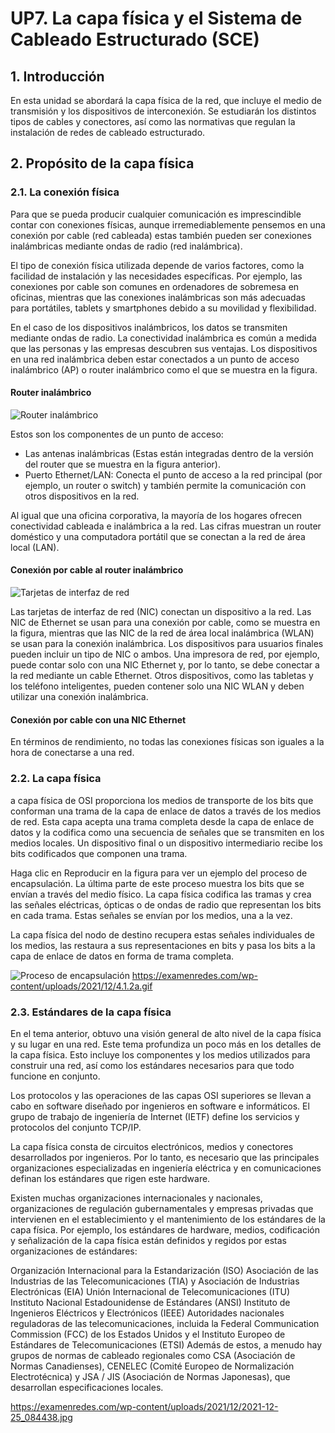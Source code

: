 # UP7. La capa física y el Sistema de Cableado Estructurado (SCE)

## 1. Introducción

En esta unidad se abordará la capa física de la red, que incluye el medio de transmisión y los dispositivos de interconexión. Se estudiarán los distintos tipos de cables y conectores, así como las normativas que regulan la instalación de redes de cableado estructurado.

## 2. Propósito de la capa física

### 2.1. La conexión física

Para que se pueda producir cualquier comunicación es imprescindible contar con conexiones físicas, aunque irremediablemente pensemos en una conexión por cable (red cableada) estas también pueden ser conexiones inalámbricas mediante ondas de radio (red inalámbrica).

El tipo de conexión física utilizada depende de varios factores, como la facilidad de instalación y las necesidades específicas. Por ejemplo, las conexiones por cable son comunes en ordenadores de sobremesa en oficinas, mientras que las conexiones inalámbricas son más adecuadas para portátiles, tablets y smartphones debido a su movilidad y flexibilidad.

En el caso de los dispositivos inalámbricos, los datos se transmiten mediante ondas de radio. La conectividad inalámbrica es común a medida que las personas y las empresas descubren sus ventajas. Los dispositivos en una red inalámbrica deben estar conectados a un punto de acceso inalámbrico (AP) o router inalámbrico como el que se muestra en la figura.

#### Router inalámbrico

![Router inalámbrico](https://examenredes.com/wp-content/uploads/2021/12/2021-12-25_084032.jpg)

Estos son los componentes de un punto de acceso:

- Las antenas inalámbricas (Estas están integradas dentro de la versión del router que se muestra en la figura anterior).
- Puerto Ethernet/LAN: Conecta el punto de acceso a la red principal (por ejemplo, un router o switch) y también permite la comunicación con otros dispositivos en la red.

Al igual que una oficina corporativa, la mayoría de los hogares ofrecen conectividad cableada e inalámbrica a la red. Las cifras muestran un router doméstico y una computadora portátil que se conectan a la red de área local (LAN).

#### Conexión por cable al router inalámbrico

![Tarjetas de interfaz de red](https://examenredes.com/wp-content/uploads/2021/12/2021-12-25_084108.jpg)

Las tarjetas de interfaz de red (NIC) conectan un dispositivo a la red. Las NIC de Ethernet se usan para una conexión por cable, como se muestra en la figura, mientras que las NIC de la red de área local inalámbrica (WLAN) se usan para la conexión inalámbrica. Los dispositivos para usuarios finales pueden incluir un tipo de NIC o ambos. Una impresora de red, por ejemplo, puede contar solo con una NIC Ethernet y, por lo tanto, se debe conectar a la red mediante un cable Ethernet. Otros dispositivos, como las tabletas y los teléfono inteligentes, pueden contener solo una NIC WLAN y deben utilizar una conexión inalámbrica.

#### Conexión por cable con una NIC Ethernet

En términos de rendimiento, no todas las conexiones físicas son iguales a la hora de conectarse a una red.

### 2.2. La capa física

a capa física de OSI proporciona los medios de transporte de los bits que conforman una trama de la capa de enlace de datos a través de los medios de red. Esta capa acepta una trama completa desde la capa de enlace de datos y la codifica como una secuencia de señales que se transmiten en los medios locales. Un dispositivo final o un dispositivo intermediario recibe los bits codificados que componen una trama.

Haga clic en Reproducir en la figura para ver un ejemplo del proceso de encapsulación. La última parte de este proceso muestra los bits que se envían a través del medio físico. La capa física codifica las tramas y crea las señales eléctricas, ópticas o de ondas de radio que representan los bits en cada trama. Estas señales se envían por los medios, una a la vez.

La capa física del nodo de destino recupera estas señales individuales de los medios, las restaura a sus representaciones en bits y pasa los bits a la capa de enlace de datos en forma de trama completa.

![Proceso de encapsulación](https://examenredes.com/wp-content/uploads/2021/12/4.1.2a.gif)
https://examenredes.com/wp-content/uploads/2021/12/4.1.2a.gif

### 2.3. Estándares de la capa física

En el tema anterior, obtuvo una visión general de alto nivel de la capa física y su lugar en una red. Este tema profundiza un poco más en los detalles de la capa física. Esto incluye los componentes y los medios utilizados para construir una red, así como los estándares necesarios para que todo funcione en conjunto.

Los protocolos y las operaciones de las capas OSI superiores se llevan a cabo en software diseñado por ingenieros en software e informáticos. El grupo de trabajo de ingeniería de Internet (IETF) define los servicios y protocolos del conjunto TCP/IP.

La capa física consta de circuitos electrónicos, medios y conectores desarrollados por ingenieros. Por lo tanto, es necesario que las principales organizaciones especializadas en ingeniería eléctrica y en comunicaciones definan los estándares que rigen este hardware.

Existen muchas organizaciones internacionales y nacionales, organizaciones de regulación gubernamentales y empresas privadas que intervienen en el establecimiento y el mantenimiento de los estándares de la capa física. Por ejemplo, los estándares de hardware, medios, codificación y señalización de la capa física están definidos y regidos por estas organizaciones de estándares:

Organización Internacional para la Estandarización (ISO)
Asociación de las Industrias de las Telecomunicaciones (TIA) y Asociación de Industrias Electrónicas (EIA)
Unión Internacional de Telecomunicaciones (ITU)
Instituto Nacional Estadounidense de Estándares (ANSI)
Instituto de Ingenieros Eléctricos y Electrónicos (IEEE)
Autoridades nacionales reguladoras de las telecomunicaciones, incluida la Federal Communication Commission (FCC) de los Estados Unidos y el Instituto Europeo de Estándares de Telecomunicaciones (ETSI)
Además de estos, a menudo hay grupos de normas de cableado regionales como CSA (Asociación de Normas Canadienses), CENELEC (Comité Europeo de Normalización Electrotécnica) y JSA / JIS (Asociación de Normas Japonesas), que desarrollan especificaciones locales.

https://examenredes.com/wp-content/uploads/2021/12/2021-12-25_084438.jpg